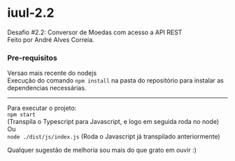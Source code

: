 # iuul-2.2
 Desafio #2.2: Conversor de Moedas com acesso a API REST<br>
Feito por André Alves Correia.

### Pre-requisitos
Versao mais recente do nodejs<br>
Execução do comando `npm install` na pasta do repositório para instalar as dependencias necessárias.<br>

---
Para executar o projeto:<br>
`npm start`<br>
(Transpila o Typescript para Javascript, e logo em seguida roda no node)<br>
Ou<br>
`node ./dist/js/index.js`
(Roda o Javascript já transpilado anteriormente)

Qualquer sugestão de melhoria sou mais do que grato em ouvir :)

